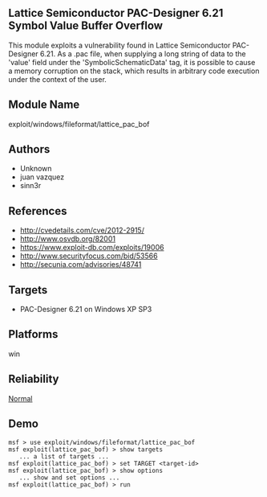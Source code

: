 ## Lattice Semiconductor PAC-Designer 6.21 Symbol Value Buffer Overflow

This module exploits a vulnerability found in Lattice 
Semiconductor PAC-Designer 6.21. As a .pac file, when 
supplying a long string of data to the 'value' field under 
the 'SymbolicSchematicData' tag, it is possible to cause a 
memory corruption on the stack, which results in arbitrary 
code execution under the context of the user.


## Module Name
exploit/windows/fileformat/lattice_pac_bof

## Authors
* Unknown
* juan vazquez
* sinn3r


## References
* http://cvedetails.com/cve/2012-2915/
* http://www.osvdb.org/82001
* https://www.exploit-db.com/exploits/19006
* http://www.securityfocus.com/bid/53566
* http://secunia.com/advisories/48741



## Targets
* PAC-Designer 6.21 on Windows XP SP3


## Platforms
win

## Reliability
[Normal](https://github.com/rapid7/metasploit-framework/wiki/Exploit-Ranking)

## Demo

```
msf > use exploit/windows/fileformat/lattice_pac_bof
msf exploit(lattice_pac_bof) > show targets
   ... a list of targets ...
msf exploit(lattice_pac_bof) > set TARGET <target-id>
msf exploit(lattice_pac_bof) > show options
   ... show and set options ...
msf exploit(lattice_pac_bof) > run
```
    
    